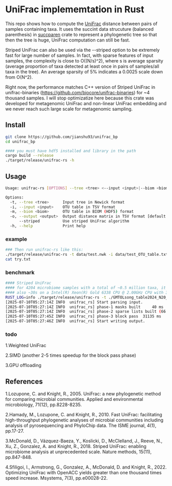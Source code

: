 # UniFrac implememtation in Rust

This repo shows how to compute the [UniFrac](https://en.wikipedia.org/wiki/UniFrac) distance between pairs of samples containing taxa. 
It uses the succint data strucuture (balanced parenthesis) in [succparen](https://github.com/sile/succparen.git) crate to represent a phylogenetic tree so that then the tree is huge, UniFrac computation can still be fast.

Striped UniFrac can also be used via the --striped option to be extremely fast for large number of samples. In fact, with sparse features of input samples, the complexity is close to O((N/s)^2), where s is average sparsity (average proportion of taxa detected at least once in pairs of samples/all taxa in the tree). An average sparsity of 5% indicates a 0.0025 scale down from O(N^2). 

Right now, the performance matches C++ version of Striped UniFrac in unifrac-binaries (https://github.com/biocore/unifrac-binaries) for ~4 thousand samples. I will stop optimizatize here because this crate was developed for metagenomic UniFrac and non-linear UniFrac embedding and we never reach such large scale for metagenomic sampling. 


## Install
```bash
git clone https://github.com/jianshu93/unifrac_bp
cd unifrac_bp

#### you must have hdf5 installed and library in the path
cargo build --release
./target/release/unifrac-rs -h
```

## Usage 
```bash
Usage: unifrac-rs [OPTIONS] --tree <tree> <--input <input>|--biom <biom>>

Options:
  -t, --tree <tree>      Input tree in Newick format
  -i, --input <input>    OTU table in TSV format
  -m, --biom <biom>      OTU table in BIOM (HDF5) format
  -o, --output <output>  Output distance matrix in TSV format [default: unifrac.tsv]
      --striped          Use striped UniFrac algorithm
  -h, --help             Print help
```

### example
```bash
### Then run unifrac-rs like this:
./target/release/unifrac-rs -t data/test.nwk -i data/test_OTU_table.txt  -o try.txt
cat try.txt
```


### benchmark


```bash
#### Striped UniFrac
#### for 4204 microbiome samples with a total of ~0.5 million taxa, it took only ~30s on a M4 Max CPU. 
#### also ~30s on a Intel(R) Xeon(R) Gold 6338 CPU @ 2.00GHz CPU with 32 cores
RUST_LOG=info ./target/release/unifrac-rs -t ./GMTOLsong_table2024_N20_f2all_V4_table.nwk -m ./GMTOLsong_table2024_N20_f2all_V4_table.biom --striped -o GMTOLsong_dist_rs_biom.tsv
[2025-07-10T05:27:14Z INFO  unifrac_rs] Start parsing input.
[2025-07-10T05:27:14Z INFO  unifrac_rs] phase-1 masks built     40 ms
[2025-07-10T05:27:14Z INFO  unifrac_rs] phase-2 sparse lists built (66 strips)
[2025-07-10T05:27:45Z INFO  unifrac_rs] phase-3 block pass  31135 ms
[2025-07-10T05:27:46Z INFO  unifrac_rs] Start writing output.
```

### todo

1.Weighted UniFrac

2.SIMD (another 2-5 times speedup for the block pass phase)

3.GPU offloading

## References
1.Lozupone, C. and Knight, R., 2005. UniFrac: a new phylogenetic method for comparing microbial communities. Applied and environmental microbiology, 71(12), pp.8228-8235.

2.Hamady, M., Lozupone, C. and Knight, R., 2010. Fast UniFrac: facilitating high-throughput phylogenetic analyses of microbial communities including analysis of pyrosequencing and PhyloChip data. The ISME journal, 4(1), pp.17-27.

3.McDonald, D., Vázquez-Baeza, Y., Koslicki, D., McClelland, J., Reeve, N., Xu, Z., Gonzalez, A. and Knight, R., 2018. Striped UniFrac: enabling microbiome analysis at unprecedented scale. Nature methods, 15(11), pp.847-848.

4.Sfiligoi, I., Armstrong, G., Gonzalez, A., McDonald, D. and Knight, R., 2022. Optimizing UniFrac with OpenACC yields greater than one thousand times speed increase. Msystems, 7(3), pp.e00028-22.
